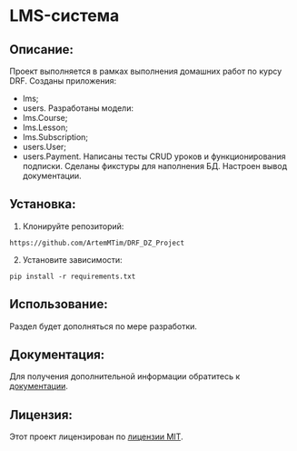 # LMS-система
##  Описание:
Проект выполняется в рамках выполнения домашних работ по курсу DRF.
Созданы приложения:
- lms;
- users.
Разработаны модели:
- lms.Course;
- lms.Lesson;
- lms.Subscription;
- users.User;
- users.Payment.
Написаны тесты CRUD уроков и функционирования подписки.
Сделаны фикстуры для наполнения БД.
Настроен вывод документации.
## Установка:
1. Клонируйте репозиторий:
```
https://github.com/ArtemMTim/DRF_DZ_Project
```
2. Установите зависимости:
```
pip install -r requirements.txt
```
## Использование:
Раздел будет дополняться по мере разработки.


## Документация:
Для получения дополнительной информации обратитесь к [документации](docs/README.md).

## Лицензия:

Этот проект лицензирован по [лицензии MIT](LICENSE).